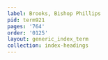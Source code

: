 ```yaml
---
label: Brooks, Bishop Phillips
pid: term921
pages: '764'
order: '0125'
layout: generic_index_term
collection: index-headings
---
```

